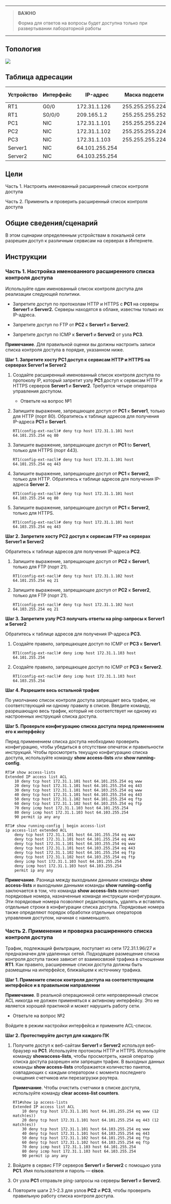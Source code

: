 
---

> **ВАЖНО**
> 
> Форма для ответов на вопросы будет доступна только при развертывании лабораторной работы 

---

## Топология

![](./assets/topology.png)

## Таблица адресации

| Устройство | Интерфейс | IP-адрес       | Маска подсети   | Шлюз по умолчанию |
|------------|-----------|----------------|-----------------|-------------------|
| RT1        | G0/0      | 172.31.1.126   | 255.255.255.224 | —                 |
| RT1        | S0/0/0    | 209.165.1.2    | 255.255.255.252 | —                 |
| PC1        | NIC       | 172.31.1.101   | 255.255.255.224 | 172.31.1.126      |
| PC2        | NIC       | 172.31.1.102   | 255.255.255.224 | 172.31.1.126      |
| PC3        | NIC       | 172.31.1.103   | 255.255.255.224 | 172.31.1.126      |
| Server1    | NIC       | 64.101.255.254 |                 |                   |
| Server2    | NIC       | 64.103.255.254 |                 |                   |

## Цели

Часть 1. Настроить именованный расширенный список контроля доступа

Часть 2. Применить и проверить расширенный список контроля доступа

## Общие сведения/сценарий

В этом сценарии определенным устройствам в локальной сети разрешен доступ к различным сервисам на серверах в Интернете.

## Инструкции

### Часть 1. Настройка именованного расширенного списка контроля доступа

Используйте один именованный список контроля доступа для реализации следующей политики.

-   Запретите доступ по протоколам HTTP и HTTPS с **PC1** на серверы **Server1** и **Server2.** Серверы находятся в облаке, известны только их IP-адреса.

-   Запретите доступ по FTP от **PC2** к **Server1** и **Server2**.

-   Запретите доступ по ICMP к **Server1** и **Server2** от узла **PC3**.

**Примечание**. Для правильной оценки вы должны настроить записи списка контроля доступа в порядке, указанном ниже.

**Шаг 1. Запретите хосту PC1 доступ к сервисам HTTP и HTTPS на серверах Server1 и Server2**

1.  Создайте расширенный именованный список контроля доступа по протоколу IP, который запретит узлу **PC1** доступ к сервисам HTTP и HTTPS серверов **Server1** и **Server2**. Требуется четыре оператора управления доступом.

    - Ответьте на вопрос №1

2.  Запишите выражение, запрещающее доступ от **PC1** к **Server1**, только для HTTP (порт 80). Обратитесь к таблице адресов для получения IP-адреса **PC1** и **Server1**.

    ```
    RT1(config-ext-nacl)# deny tcp host 172.31.1.101 host 64.101.255.254 eq 80
    ```

3.  Запишите выражение, запрещающее доступ от **PC1** to **Server1**, только для HTTPS (порт 443).

    ```
    RT1(config-ext-nacl)# deny tcp host 172.31.1.101 host 64.101.255.254 eq 443
    ```

4.  Запишите выражение, запрещающее доступ от **PC1** к **Server2**, только для HTTP. Обратитесь к таблице адресов для получения IP-адреса **Server 2.**

    ```
    RT1(config-ext-nacl)# deny tcp host 172.31.1.101 host 64.103.255.254 eq 80
    ```

5.  Запишите выражение, запрещающее доступ от **PC1** к **Server2**, только для HTTPS.

    ```
    RT1(config-ext-nacl)# deny tcp host 172.31.1.101 host 64.103.255.254 eq 443
    ```

**Шаг 2. Запретите хосту PC2 доступ к сервисам FTP на серверах Server1 и Server2**

Обратитесь к таблице адресов для получения IP-адреса **PC2**.

1.  Запишите выражение, запрещающее доступ от **PC2** к **Server1**, только для FTP (порт 21).

    ```
    RT1(config-ext-nacl)# deny tcp host 172.31.1.102 host 64.101.255.254 eq 21
    ```

2.  Запишите выражение, запрещающее доступ от **PC2** к **Server2**, только для FTP (порт 21).

    ```
    RT1(config-ext-nacl)# deny tcp host 172.31.1.102 host 64.103.255.254 eq 21
    ```

**Шаг 3. Запретите узлу PC3 получать ответы на ping-запросы к Server1 и Server2**

Обратитесь к таблице адресов для получения IP-адреса **PC3.**

1.  Создайте правило, запрещающее доступ по ICMP от **PC3** к **Server1**.

    ```
    RT1(config-ext-nacl)# deny icmp host 172.31.1.103 host 64.101.255.254
    ```

2.  Создайте правило, запрещающее доступ по ICMP от **PC3** к **Server2**.

    ```
    RT1(config-ext-nacl)# deny icmp host 172.31.1.103 host 64.103.255.254
    ```

**Шаг 4. Разрешите весь остальной трафик**

По умолчанию список контроля доступа запрещает весь трафик, не соответствующий ни одному правилу в списке. Введите команду, разрешающую весь трафик, который не соответствует ни одному из настроенных инструкций списка доступа.

**Шаг 5. Проверьте конфигурацию списка доступа перед применением его к интерфейсу**

Перед применением списка доступа необходимо проверить конфигурацию, чтобы убедиться в отсутствии опечаток и правильности инструкций. Чтобы просмотреть текущую конфигурацию списка доступа, используйте команду **show access-lists** или **show running-config**.

```
RT1# show access-lists
Extended IP access list ACL
    10 deny tcp host 172.31.1.101 host 64.101.255.254 eq www
    20 deny tcp host 172.31.1.101 host 64.101.255.254 eq 443
    30 deny tcp host 172.31.1.101 host 64.103.255.254 eq www
    40 deny tcp host 172.31.1.101 host 64.103.255.254 eq 443
    50 deny tcp host 172.31.1.102 host 64.101.255.254 eq ftp
    60 deny tcp host 172.31.1.102 host 64.103.255.254 eq ftp
    70 deny icmp host 172.31.1.103 host 64.101.255.254
    80 deny icmp host 172.31.1.103 host 64.103.255.254
    90 permit ip any any

RT1# show running-config | begin access-list
ip access-list extended ACL
    deny tcp host 172.31.1.101 host 64.101.255.254 eq www
    deny tcp host 172.31.1.101 host 64.101.255.254 eq 443
    deny tcp host 172.31.1.101 host 64.103.255.254 eq www
    deny tcp host 172.31.1.101 host 64.103.255.254 eq 443
    deny tcp host 172.31.1.102 host 64.101.255.254 eq ftp
    deny tcp host 172.31.1.102 host 64.103.255.254 eq ftp
    deny icmp host 172.31.1.103 host 64.101.255.254
    deny icmp host 172.31.1.103 host 64.103.255.254
    permit ip any any
```

**Примечание**. Разница между выходными данными команды **show access-lists** и выходными данными команды **show running-config** заключается в том, что команда **show access-lists** включает порядковые номера, назначенные команде инструкции конфигурации. Эти порядковые номера позволяют редактировать, удалять и вставлять отдельные строки в конфигурации списка доступа. Порядковые номера также определяют порядок обработки отдельных операторов управления доступом, начиная с наименьшего.

### Часть 2. Применение и проверка расширенного списка контроля доступа

Трафик, подлежащий фильтрации, поступает из сети 172.31.1.96/27 и предназначен для удаленных сетей. Подходящее размещение списка контроля доступа также зависит от взаимосвязей трафика в отношении **RT1**. Как правило, расширенные списки доступа должны быть размещены на интерфейсе, ближайшем к источнику трафика.

**Шаг 1. Примените список контроля доступа на соответствующем интерфейсе и в правильном направлении**

**Примечание**. В реальной операционной сети непроверенный список ACL никогда не должен применяться к активному интерфейсу. Это не является хорошей практикой и может нарушить работу сети.

- Ответьте на вопрос №2

Войдите в режим настройки интерфейса и примените ACL-список.

**Шаг 2. Протестируйте доступ для каждого ПК**

1.  Получите доступ к веб-сайтам **Server1** и **Server2** используя веб-браузер на **PC1**. Используйте протоколы HTTP и HTTPS. Используйте команду **showaccess-lists**, чтобы просмотреть, какой оператор списка доступа разрешен или запрещен трафик. В выходных данных команды **show access-lists** отображается количество пакетов, совпадающих с каждым оператором с момента последнего очищения счетчиков или перезагрузки роутера.

    **Примечание**. Чтобы очистить счетчики в списке доступа, используйте команду **clear access-list counters**.

    ```
    RT1#show ip access-lists
    Extended IP access list ACL
        10 deny tcp host 172.31.1.101 host 64.101.255.254 eq www (12 match(es))
        20 deny tcp host 172.31.1.101 host 64.101.255.254 eq 443 (12 match(es))
        30 deny tcp host 172.31.1.101 host 64.103.255.254 eq www
        40 deny tcp host 172.31.1.101 host 64.103.255.254 eq 443
        50 deny tcp host 172.31.1.102 host 64.101.255.254 eq ftp
        60 deny tcp host 172.31.1.102 host 64.103.255.254 eq ftp
        70 deny icmp host 172.31.1.103 host 64.101.255.254
        80 deny icmp host 172.31.1.103 host 64.103.255.254
        90 permit ip any any
    ```

2.  Войдите в сервис FTP серверов **Server1** и **Server2** с помощью узла **PC1**. Имя пользователя и пароль — **cisco**.

3.  От узла **PC1** отправьте ping-запросы на серверы **Server1** и **Server2**.

4.  Повторите шаги 2.1–2.3 для узлов **PC2** и **PC3**, чтобы проверить правильную работу списка контроля доступа.

<!-- [Скачать файл Packet Tracer для локального запуска](./assets/5.4.13-lab.pka) -->
